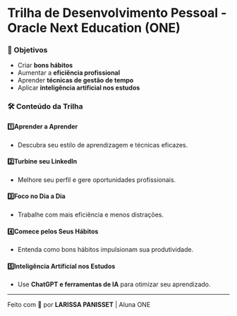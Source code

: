 # Trilha de Desenvolvimento Pessoal - Oracle Next Education (ONE)  

### 🎯 Objetivos  
- Criar **bons hábitos**  
- Aumentar a **eficiência profissional**  
- Aprender **técnicas de gestão de tempo**  
- Aplicar **inteligência artificial nos estudos**  

### 🛠️ Conteúdo da Trilha  

#### 1️⃣**Aprender a Aprender**  
- Descubra seu estilo de aprendizagem e técnicas eficazes.   

#### 2️⃣**Turbine seu LinkedIn**  
- Melhore seu perfil e gere oportunidades profissionais.   

#### 3️⃣**Foco no Dia a Dia**  
- Trabalhe com mais eficiência e menos distrações.  

#### 4️⃣**Comece pelos Seus Hábitos**  
- Entenda como bons hábitos impulsionam sua produtividade.  

#### 5️⃣**Inteligência Artificial nos Estudos**  
- Use **ChatGPT e ferramentas de IA** para otimizar seu aprendizado.
  
---

Feito com 💙 por **LARISSA PANISSET** | Aluna ONE  

